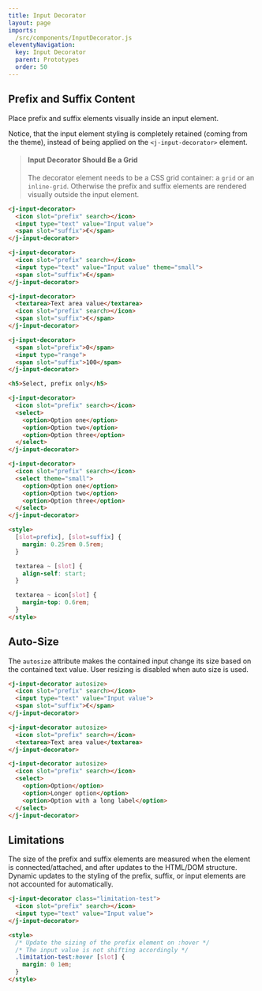 ```yaml
---
title: Input Decorator
layout: page
imports:
  /src/components/InputDecorator.js
eleventyNavigation:
  key: Input Decorator
  parent: Prototypes
  order: 50
---
```


## Prefix and Suffix Content

Place prefix and suffix elements visually inside an input element.

Notice, that the input element styling is completely retained (coming from the theme), instead of being applied on the `<j-input-decorator>` element.

> #### <icon error></icon> Input Decorator Should Be a Grid
> The decorator element needs to be a CSS grid container: a `grid` or an `inline-grid`. Otherwise the prefix and suffix elements are rendered visually outside the input element.

<style>
render-example {
  --display: flex;
  --flex-direction: column;
  --gap: 1rem;
  --align-items: start;
}

input {
  min-width: 0;
}
</style>

<render-example></render-example>

```html
<j-input-decorator>
  <icon slot="prefix" search></icon>
  <input type="text" value="Input value">
  <span slot="suffix">€</span>
</j-input-decorator>

<j-input-decorator>
  <icon slot="prefix" search></icon>
  <input type="text" value="Input value" theme="small">
  <span slot="suffix">€</span>
</j-input-decorator>

<j-input-decorator>
  <textarea>Text area value</textarea>
  <icon slot="prefix" search></icon>
  <span slot="suffix">€</span>
</j-input-decorator>

<j-input-decorator>
  <span slot="prefix">0</span>
  <input type="range">
  <span slot="suffix">100</span>
</j-input-decorator>

<h5>Select, prefix only</h5>

<j-input-decorator>
  <icon slot="prefix" search></icon>
  <select>
    <option>Option one</option>
    <option>Option two</option>
    <option>Option three</option>
  </select>
</j-input-decorator>

<j-input-decorator>
  <icon slot="prefix" search></icon>
  <select theme="small">
    <option>Option one</option>
    <option>Option two</option>
    <option>Option three</option>
  </select>
</j-input-decorator>

<style>
  [slot=prefix], [slot=suffix] {
    margin: 0.25rem 0.5rem;
  }

  textarea ~ [slot] {
    align-self: start;
  }

  textarea ~ icon[slot] {
    margin-top: 0.6rem;
  }
</style>
```


## Auto-Size

The `autosize` attribute makes the contained input change its size based on the contained text value. User resizing is disabled when auto size is used.

<render-example></render-example>
```html
<j-input-decorator autosize>
  <icon slot="prefix" search></icon>
  <input type="text" value="Input value">
  <span slot="suffix">€</span>
</j-input-decorator>

<j-input-decorator autosize>
  <icon slot="prefix" search></icon>
  <textarea>Text area value</textarea>
</j-input-decorator>

<j-input-decorator autosize>
  <icon slot="prefix" search></icon>
  <select>
    <option>Option</option>
    <option>Longer option</option>
    <option>Option with a long label</option>
  </select>
</j-input-decorator>
```



## Limitations

The size of the prefix and suffix elements are measured when the element is connected/attached, and after updates to the HTML/DOM structure. Dynamic updates to the styling of the prefix, suffix, or input elements are not accounted for automatically.

<render-example></render-example>
```html
<j-input-decorator class="limitation-test">
  <icon slot="prefix" search></icon>
  <input type="text" value="Input value">
</j-input-decorator>

<style>
  /* Update the sizing of the prefix element on :hover */
  /* The input value is not shifting accordingly */
  .limitation-test:hover [slot] {
    margin: 0 1em;
  }
</style>
```
